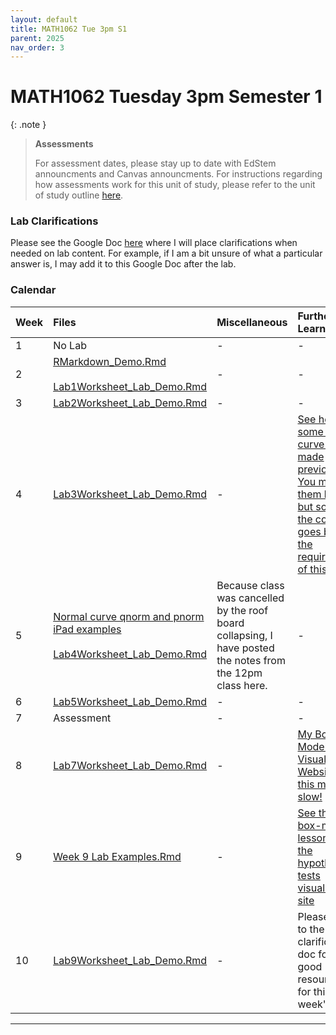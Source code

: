```yaml
---
layout: default
title: MATH1062 Tue 3pm S1
parent: 2025
nav_order: 3
---
```


# MATH1062 Tuesday 3pm Semester 1

{: .note }
>**Assessments**
>
> For assessment dates, please stay up to date with EdStem announcments and Canvas announcments. For instructions regarding how assessments work for this unit of study, please refer to the unit of study outline [here](https://www.sydney.edu.au/units/MATH1062/2025-S1C-ND-CC).

### Lab Clarifications

Please see the Google Doc [here](https://docs.google.com/document/d/1DIRwpYW_Vb5_NOzz3a6VVBduekBLo4gaNGXOyaKoBO8/edit?usp=sharing) where I will place clarifications when needed on lab content. For example, if I am a bit unsure of what a particular answer is, I may add it to this Google Doc after the lab.

### Calendar

Week | Files | Miscellaneous | Further Learning |
:---|:---|:---|:---|
1 | No Lab | - | - |
2 | [RMarkdown_Demo.Rmd](https://drive.google.com/file/d/16IJWwl4c_FattZYQ1qCEop14XD3P8mzR/view?usp=drive_link)<br><br>[Lab1Worksheet_Lab_Demo.Rmd](https://drive.google.com/file/d/1GJuK6Vc9PW8B2B0TVbMH23JszGsOcZ0F/view?usp=drive_link) | - | - |
3 | [Lab2Worksheet_Lab_Demo.Rmd](https://drive.google.com/file/d/1NV3PQatJHR-oTTPu-_LpijEZJcQ_mXfE/view?usp=drive_link) | - | - |
4 | [Lab3Worksheet_Lab_Demo.Rmd](https://drive.google.com/file/d/1kqD_HeqHMx-MQI9AINLQjcu_2xxltJik/view?usp=drive_link) | - | [See here for some normal curve slides I made previously. You may find them helpful, but some of the content goes beyond the requirements of this unit](https://drive.google.com/file/d/1VsoHFO7EpN8TcJYjBE7vxpVVffeZS0jI/view?usp=drive_link)|
5 | [Normal curve qnorm and pnorm iPad examples](https://drive.google.com/file/d/1YgtLT9Y1wkreQToPUEibYdH6W5A4W1zJ/view?usp=drive_link)<br><br>[Lab4Worksheet_Lab_Demo.Rmd](https://drive.google.com/file/d/1gY1LTu68tpzUUtrAHvOt7NgyXsqvbtEG/view?usp=drive_link) | Because class was cancelled by the roof board collapsing, I have posted the notes from the 12pm class here. | - |
6 | [Lab5Worksheet_Lab_Demo.Rmd](https://drive.google.com/file/d/1vHJlTQgLX-DNdWhrhyPdkXBiM5D8iwlw/view?usp=drive_link) | - | - |
7 | Assessment | - | - |
8 | [Lab7Worksheet_Lab_Demo.Rmd](https://drive.google.com/file/d/1NZ6JkUIraNHqjW7KBmucbU6BMXH4GX8j/view?usp=drive_link) | - | [My Box Model Visualised Website - this might be slow!](https://thomaselton.shinyapps.io/hypothesis-tests-visualised/) |
9 | [Week 9 Lab Examples.Rmd](https://drive.google.com/file/d/1Rn1WYAoBHLG1siVbBo8Hc-n3DR8CXVEQ/view?usp=drive_link) | - | [See the box-model lesson on the hypothesis tests visualised site](https://thomaselton.shinyapps.io/hypothesis-tests-visualised/) |
10 | [Lab9Worksheet_Lab_Demo.Rmd](https://drive.google.com/file/d/1_KsTrC-sPGWzc6z0-UUZwKDzc1K5GU2x/view?usp=drive_link) | - | Please refer to the lab clarifications doc for some good resources for this week's lab! |


----
